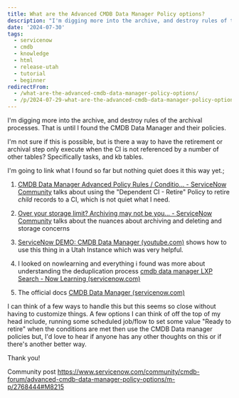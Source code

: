 ```yaml
---
title: What are the Advanced CMDB Data Manager Policy options?
description: "I'm digging more into the archive, and destroy rules of the archival processes.  That is until I found the CMDB Data Manager and their policies.\r\n\r\n \r\n\r\nI'm ..."
date: '2024-07-30'
tags:
  - servicenow
  - cmdb
  - knowledge
  - html
  - release-utah
  - tutorial
  - beginner
redirectFrom:
  - /what-are-the-advanced-cmdb-data-manager-policy-options/
  - /p/2024-07-29-what-are-the-advanced-cmdb-data-manager-policy-options/
---
```


I'm digging more into the archive, and destroy rules of the archival processes.  That is until I found the CMDB Data Manager and their policies.

 

I'm not sure if this is possible, but is there a way to have the retirement or archival step only execute when the CI is not referenced by a number of other tables?  Specifically tasks, and kb tables.  

 

I'm going to link what I found so far but nothing quiet does it this way yet.;

 

1. [CMDB Data Manager Advanced Policy Rules / Conditio... - ServiceNow Community](https://www.servicenow.com/community/cmdb-forum/cmdb-data-manager-advanced-policy-rules-conditions/m-p/2603237) talks about using the "Dependent CI - Retire" Policy to retire *child* records to a CI, which is not quiet what I need.

2. [Over your storage limit? Archiving may not be you... - ServiceNow Community](https://www.servicenow.com/community/developer-forum/over-your-storage-limit-archiving-may-not-be-your-friend/m-p/2624658) talks about the nuances about archiving and deleting and storage concerns

3. [ServiceNow DEMO: CMDB Data Manager (youtube.com)](https://www.youtube.com/watch?v=1p74bg6ZK9E) shows how to use this thing in a Utah Instance which was very helpful.

4. I looked on nowlearning and everything i found was more about understanding the deduplication process [cmdb data manager LXP Search - Now Learning (servicenow.com)](https://nowlearning.servicenow.com/lxp/en/pages/lxp-search?id=search&q=cmdb%20data%20manager&spa=1)

5. The official docs [CMDB Data Manager (servicenow.com)](https://docs.servicenow.com/bundle/utah-servicenow-platform/page/product/configuration-management/concept/cmdb-data-management.html)

 

I can think of a few ways to handle this but this seems so close without having to customize things.  A few options I can think of off the top of my head include, running some scheduled job/flow to set some value "Ready to retire" when the conditions are met then use the CMDB Data manager policies but, I'd love to hear if anyone has any other thoughts on this or if there's another better way.

 

Thank you!

Community post https://www.servicenow.com/community/cmdb-forum/advanced-cmdb-data-manager-policy-options/m-p/2768444#M8215